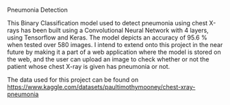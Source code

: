 Pneumonia Detection

This Binary Classification model used to detect pneumonia using chest X-rays has been built using a Convolutional Neural Network with 4 layers, using Tensorflow and Keras. The model depicts an accuracy of 95.6 % when tested over 580 images. I intend to extend onto this project in the near future by making it a part of a web application where the model is stored on the web, and the user can upload an image to check whether or not the patient whose chest X-ray is given has pneumonia or not.

The data used for this project can be found on https://www.kaggle.com/datasets/paultimothymooney/chest-xray-pneumonia
